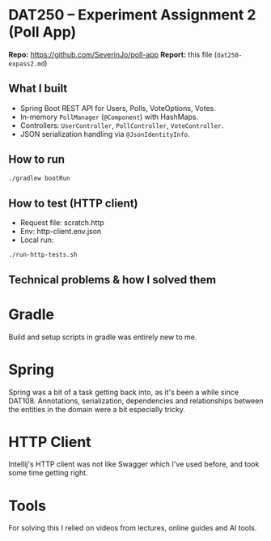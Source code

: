 # DAT250 – Experiment Assignment 2 (Poll App)

**Repo:** https://github.com/SeverinJo/poll-app 
**Report:** this file (`dat250-expass2.md`)

## What I built
- Spring Boot REST API for Users, Polls, VoteOptions, Votes.
- In-memory `PollManager` (`@Component`) with HashMaps.
- Controllers: `UserController`, `PollController`, `VoteController`.
- JSON serialization handling via `@JsonIdentityInfo`.

## How to run
```bash
./gradlew bootRun
```
## How to test (HTTP client)

- Request file: scratch.http
- Env: http-client.env.json
- Local run:
```
./run-http-tests.sh
```

## Technical problems & how I solved them

# Gradle
Build and setup scripts in gradle was entirely new to me.

# Spring
Spring was a bit of a task getting back into, as it's been a while since DAT108. Annotations, serialization, dependencies and relationships between the entities in the domain were a bit especially tricky. 

# HTTP Client
Intellij's HTTP client was not like Swagger which I've used before, and took some time getting right.

# Tools
For solving this I relied on videos from lectures, online guides and AI tools.